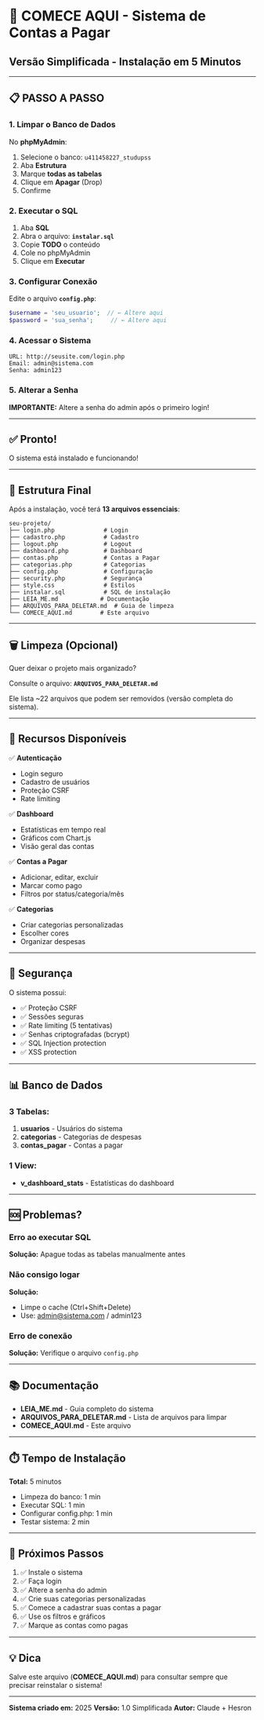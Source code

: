 # 🚀 COMECE AQUI - Sistema de Contas a Pagar

## Versão Simplificada - Instalação em 5 Minutos

---

## 📋 PASSO A PASSO

### 1. Limpar o Banco de Dados

No **phpMyAdmin**:
1. Selecione o banco: `u411458227_studupss`
2. Aba **Estrutura**
3. Marque **todas as tabelas**
4. Clique em **Apagar** (Drop)
5. Confirme

### 2. Executar o SQL

1. Aba **SQL**
2. Abra o arquivo: **`instalar.sql`**
3. Copie **TODO** o conteúdo
4. Cole no phpMyAdmin
5. Clique em **Executar**

### 3. Configurar Conexão

Edite o arquivo **`config.php`**:
```php
$username = 'seu_usuario';  // ← Altere aqui
$password = 'sua_senha';     // ← Altere aqui
```

### 4. Acessar o Sistema

```
URL: http://seusite.com/login.php
Email: admin@sistema.com
Senha: admin123
```

### 5. Alterar a Senha

**IMPORTANTE:** Altere a senha do admin após o primeiro login!

---

## ✅ Pronto!

O sistema está instalado e funcionando!

---

## 📁 Estrutura Final

Após a instalação, você terá **13 arquivos essenciais**:

```
seu-projeto/
├── login.php              # Login
├── cadastro.php           # Cadastro
├── logout.php             # Logout
├── dashboard.php          # Dashboard
├── contas.php             # Contas a Pagar
├── categorias.php         # Categorias
├── config.php             # Configuração
├── security.php           # Segurança
├── style.css              # Estilos
├── instalar.sql           # SQL de instalação
├── LEIA_ME.md            # Documentação
├── ARQUIVOS_PARA_DELETAR.md  # Guia de limpeza
└── COMECE_AQUI.md        # Este arquivo
```

---

## 🗑️ Limpeza (Opcional)

Quer deixar o projeto mais organizado?

Consulte o arquivo: **`ARQUIVOS_PARA_DELETAR.md`**

Ele lista ~22 arquivos que podem ser removidos (versão completa do sistema).

---

## 🎯 Recursos Disponíveis

✅ **Autenticação**
- Login seguro
- Cadastro de usuários
- Proteção CSRF
- Rate limiting

✅ **Dashboard**
- Estatísticas em tempo real
- Gráficos com Chart.js
- Visão geral das contas

✅ **Contas a Pagar**
- Adicionar, editar, excluir
- Marcar como pago
- Filtros por status/categoria/mês

✅ **Categorias**
- Criar categorias personalizadas
- Escolher cores
- Organizar despesas

---

## 🔐 Segurança

O sistema possui:
- ✅ Proteção CSRF
- ✅ Sessões seguras
- ✅ Rate limiting (5 tentativas)
- ✅ Senhas criptografadas (bcrypt)
- ✅ SQL Injection protection
- ✅ XSS protection

---

## 📊 Banco de Dados

### 3 Tabelas:

1. **usuarios** - Usuários do sistema
2. **categorias** - Categorias de despesas
3. **contas_pagar** - Contas a pagar

### 1 View:

- **v_dashboard_stats** - Estatísticas do dashboard

---

## 🆘 Problemas?

### Erro ao executar SQL
**Solução:** Apague todas as tabelas manualmente antes

### Não consigo logar
**Solução:**
- Limpe o cache (Ctrl+Shift+Delete)
- Use: admin@sistema.com / admin123

### Erro de conexão
**Solução:** Verifique o arquivo `config.php`

---

## 📚 Documentação

- **LEIA_ME.md** - Guia completo do sistema
- **ARQUIVOS_PARA_DELETAR.md** - Lista de arquivos para limpar
- **COMECE_AQUI.md** - Este arquivo

---

## ⏱️ Tempo de Instalação

**Total:** 5 minutos

- Limpeza do banco: 1 min
- Executar SQL: 1 min
- Configurar config.php: 1 min
- Testar sistema: 2 min

---

## 🎉 Próximos Passos

1. ✅ Instale o sistema
2. ✅ Faça login
3. ✅ Altere a senha do admin
4. ✅ Crie suas categorias personalizadas
5. ✅ Comece a cadastrar suas contas a pagar
6. ✅ Use os filtros e gráficos
7. ✅ Marque as contas como pagas

---

## 💡 Dica

Salve este arquivo (**COMECE_AQUI.md**) para consultar sempre que precisar reinstalar o sistema!

---

**Sistema criado em:** 2025
**Versão:** 1.0 Simplificada
**Autor:** Claude + Hesron
